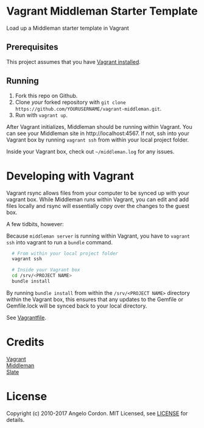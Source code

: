# Vagrant Middleman Starter Template
Load up a Middleman starter template in Vagrant

## Prerequisites
This project assumes that you have [Vagrant installed](https://www.vagrantup.com/downloads.html).

## Running
1. Fork this repo on Github.
2. Clone _your_ forked repository with `git clone https://github.com/YOURUSERNAME/vagrant-middleman.git`.
3. Run with `vagrant up`.

After Vagrant initializes, Middleman should be running within Vagrant. You can see your Middleman site in http://localhost:4567. If not, ssh into your Vagrant box by running `vagrant ssh` from within your local project folder.

Inside your Vagrant box, check out `~/middleman.log` for any issues.

# Developing with Vagrant
Vagrant rsync allows files from your computer to be synced up with your vagrant box. While Middleman runs within Vagrant, you can edit and add files locally and rsync will essentially copy over the changes to the guest box.

A few tidbits, however:

Because `middleman server` is running within Vagrant, you have to `vagrant ssh` into vagrant to run a `bundle` command.

```bash
  # From within your local project folder
  vagrant ssh

  # Inside your Vagrant box
  cd /srv/<PROJECT NAME>
  bundle install
```

By running `bundle install` from within the `/srv/<PROJECT NAME>` directory within the Vagrant box, this ensures that any updates to the Gemfile or Gemfile.lock will be synced back to your local directory.

See [Vagrantfile](https://github.com/angelocordon/vagrant-middleman/blob/master/Vagrantfile#L15).

# Credits
[Vagrant](http://vagrantup.com/) <br>
[Middleman](https://github.com/middleman/middleman) <br>
[Slate](https://github.com/lord/slate)

# License
Copyright (c) 2010-2017 Angelo Cordon. MIT Licensed, see [LICENSE](https://github.com/angelocordon/vagrant-middleman/blob/master/LICENSE) for details.
